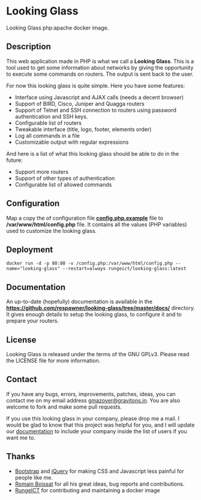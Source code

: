 # Looking Glass

Looking Glass php:apache docker image.

## Description

This web application made in PHP is what we call a **Looking Glass**. This is a
tool used to get some information about networks by giving the opportunity to
execute some commands on routers. The output is sent back to the user.

For now this looking glass is quite simple. Here you have some features:

  * Interface using Javascript and AJAX calls (needs a decent browser)
  * Support of BIRD, Cisco, Juniper and Quagga routers
  * Support of Telnet and SSH connection to routers using password
    authentication and SSH keys.
  * Configurable list of routers
  * Tweakable interface (title, logo, footer, elements order)
  * Log all commands in a file
  * Customizable output with regular expressions

And here is a list of what this looking glass should be able to do in the
future:

  * Support more routers
  * Support of other types of authentication
  * Configurable list of allowed commands

## Configuration

Map a copy the of configuration file **[config.php.example](https://github.com/respawner/looking-glass/blob/master/config.php.example)** file to **/var/www/html/config.php**
file. It contains all the values (PHP variables) used to customize the looking
glass.

## Deployment

```
docker run -d -p 80:80 -v /config.php:/var/www/html/config.php --name="looking-glass" --restart=always rungeict/looking-glass:latest 
```

## Documentation

An up-to-date (hopefully) documentation is available in the **https://github.com/respawner/looking-glass/tree/master/docs/**
directory. It gives enough details to setup the looking glass, to configure it
and to prepare your routers.

## License

Looking Glass is released under the terms of the GNU GPLv3. Please read the
LICENSE file for more information.

## Contact

If you have any bugs, errors, improvements, patches, ideas, you can contact me
on my email address <gmazoyer@gravitons.in>. You are also welcome to fork and
make some pull requests.

If you use this looking glass in your company, please drop me a mail. I would
be glad to know that this project was helpful for you, and I will update our
[documentation](https://github.com/respawner/looking-glass/tree/master/docs/our_users.md) to include your company inside the list of
users if you want me to.

## Thanks

  * [Bootstrap](http://getbootstrap.com/) and [jQuery](http://jquery.com/) for
    making CSS and Javascript less painful for people like me.
  * [Romain Boissat](https://chroot-me.in/) for all his great ideas, bug reports and contributions.
  * [RungeICT](www.runge.com) for contributing and maintaining a docker image